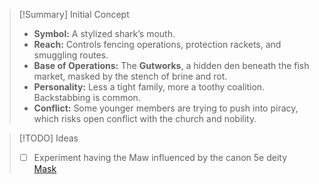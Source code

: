 
> [!Summary] Initial Concept
> * **Symbol:** A stylized shark’s mouth.
> * **Reach:** Controls fencing operations, protection rackets, and smuggling routes.
> * **Base of Operations:** The **Gutworks**, a hidden den beneath the fish market, masked by the stench of brine and rot.
> * **Personality:** Less a tight family, more a toothy coalition. Backstabbing is common.
> * **Conflict:** Some younger members are trying to push into piracy, which risks open conflict with the church and nobility.


> [!TODO] Ideas
> - [ ] Experiment having the Maw influenced by the canon 5e deity [Mask](https://forgottenrealms.fandom.com/wiki/Mask)
